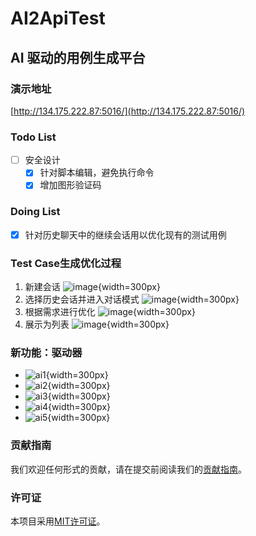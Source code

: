 # AI2ApiTest

## AI 驱动的用例生成平台

### 演示地址
[http://134.175.222.87:5016/](http://134.175.222.87:5016/) 

### Todo List
- [ ] 安全设计
  - [x] 针对脚本编辑，避免执行命令
  - [x] 增加图形验证码

### Doing List
- [x] 针对历史聊天中的继续会话用以优化现有的测试用例

### Test Case生成优化过程
1. 新建会话
   ![image](https://github.com/user-attachments/assets/72bd9f56-d79d-4458-9cac-2efc95866ac3){width=300px}
2. 选择历史会话并进入对话模式
   ![image](https://github.com/user-attachments/assets/51c64af1-3192-43f6-8820-ea6a3a8dc3f9){width=300px}
3. 根据需求进行优化
   ![image](https://github.com/user-attachments/assets/3fc876da-177b-4a7e-9361-2bd66980fb0d){width=300px}
4. 展示为列表
   ![image](https://github.com/user-attachments/assets/bf289ca3-a5fe-458c-add0-48bfce1c85e4){width=300px}

### 新功能：驱动器
- ![ai1](https://github.com/user-attachments/assets/ba25c0a8-6081-483c-8af2-feacb93ac23b){width=300px}
- ![ai2](https://github.com/user-attachments/assets/2dae02f1-d0bf-46f0-a63c-3c258336795e){width=300px}
- ![ai3](https://github.com/user-attachments/assets/1b4b76c7-52b3-40ae-b308-6b00db9aaaad){width=300px}
- ![ai4](https://github.com/user-attachments/assets/be773efe-04f6-4581-9c57-dc1f676133c4){width=300px}
- ![ai5](https://github.com/user-attachments/assets/732c6afc-e31e-4ac8-8347-b57fe050d871){width=300px}

### 贡献指南
我们欢迎任何形式的贡献，请在提交前阅读我们的[贡献指南](CONTRIBUTING.md)。

### 许可证
本项目采用[MIT许可证](LICENSE.TXT)。

